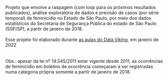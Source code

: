 Projeto que envolve a raspagem (com loop para os próximos resultados publicados), análise exploratória de dados e previsão de casos (por série temporal) de feminicídio no Estado de São Paulo, por meio dos dados estatísticos da Secretaria de Segurança Pública do estado de São Paulo (SSP/SP), a partir de janeiro de 2018. <br><br>
Esse projeto foi elaborado durante [as aulas do Data Viking](https://www.youtube.com/watch?v=MMcoDBLXCa4), em janeiro de 2022<br><br><br>
Obs.: apesar da lei nº 14.545/2011 estar vigente desde 2011, as ocorrências de feminicídio em boletins de ocorrência começaram a ser registradas numa categoria própria somente a partir de janeiro de 2018.
